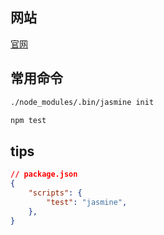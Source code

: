 
## 网站

[官网](https://jasmine.github.io/)


## 常用命令

```bash
./node_modules/.bin/jasmine init

npm test
```


## tips

```json
// package.json
{
    "scripts": {
        "test": "jasmine",
    },
}
```